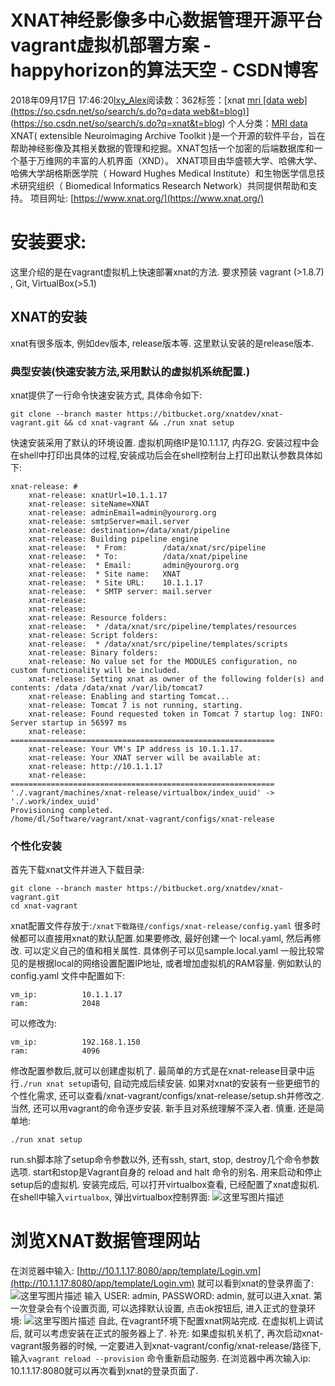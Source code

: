 # XNAT神经影像多中心数据管理开源平台vagrant虚拟机部署方案 - happyhorizon的算法天空 - CSDN博客
2018年09月17日 17:46:20[lxy_Alex](https://me.csdn.net/happyhorizion)阅读数：362标签：[xnat																[mri																[data web](https://so.csdn.net/so/search/s.do?q=data web&t=blog)](https://so.csdn.net/so/search/s.do?q=mri&t=blog)](https://so.csdn.net/so/search/s.do?q=xnat&t=blog)
个人分类：[MRI data](https://blog.csdn.net/happyhorizion/article/category/7463172)
XNAT( extensible Neuroimaging Archive Toolkit )是一个开源的软件平台，旨在帮助神经影像及其相关数据的管理和挖掘。XNAT包括一个加密的后端数据库和一个基于万维网的丰富的人机界面（XND）。
XNAT项目由华盛顿大学、哈佛大学、哈佛大学胡格斯医学院（ Howard Hughes Medical Institute）和生物医学信息技术研究组织（ Biomedical Informatics Research Network）共同提供帮助和支持。
项目网址: [https://www.xnat.org/](https://www.xnat.org/)
# 安装要求:
这里介绍的是在vagrant虚拟机上快速部署xnat的方法. 要求预装 vagrant (>1.8.7) , Git, VirtualBox(>5.1)
## XNAT的安装
xnat有很多版本, 例如dev版本, release版本等. 这里默认安装的是release版本.
### 典型安装(快速安装方法,采用默认的虚拟机系统配置.)
xnat提供了一行命令快速安装方式, 具体命令如下:
```
git clone --branch master https://bitbucket.org/xnatdev/xnat-vagrant.git && cd xnat-vagrant && ./run xnat setup
```
快速安装采用了默认的环境设置. 虚拟机网络IP是10.1.1.17, 内存2G. 安装过程中会在shell中打印出具体的过程,安装成功后会在shell控制台上打印出默认参数具体如下:
```
xnat-release: #
    xnat-release: xnatUrl=10.1.1.17
    xnat-release: siteName=XNAT
    xnat-release: adminEmail=admin@yourorg.org
    xnat-release: smtpServer=mail.server
    xnat-release: destination=/data/xnat/pipeline
    xnat-release: Building pipeline engine
    xnat-release:  * From:        /data/xnat/src/pipeline
    xnat-release:  * To:          /data/xnat/pipeline
    xnat-release:  * Email:       admin@yourorg.org
    xnat-release:  * Site name:   XNAT
    xnat-release:  * Site URL:    10.1.1.17
    xnat-release:  * SMTP server: mail.server
    xnat-release: 
    xnat-release: 
    xnat-release: Resource folders:
    xnat-release:  * /data/xnat/src/pipeline/templates/resources
    xnat-release: Script folders:
    xnat-release:  * /data/xnat/src/pipeline/templates/scripts
    xnat-release: Binary folders:
    xnat-release: No value set for the MODULES configuration, no custom functionality will be included.
    xnat-release: Setting xnat as owner of the following folder(s) and contents: /data /data/xnat /var/lib/tomcat7
    xnat-release: Enabling and starting Tomcat...
    xnat-release: Tomcat 7 is not running, starting.
    xnat-release: Found requested token in Tomcat 7 startup log: INFO: Server startup in 56597 ms
    xnat-release: ===========================================================
    xnat-release: Your VM's IP address is 10.1.1.17. 
    xnat-release: Your XNAT server will be available at: 
    xnat-release: http://10.1.1.17
    xnat-release: ===========================================================
'./.vagrant/machines/xnat-release/virtualbox/index_uuid' -> './.work/index_uuid'
Provisioning completed.
/home/dl/Software/vagrant/xnat-vagrant/configs/xnat-release
```
### 个性化安装
首先下载xnat文件并进入下载目录:
```
git clone --branch master https://bitbucket.org/xnatdev/xnat-vagrant.git  
cd xnat-vagrant
```
xnat配置文件存放于:`/xnat下载路径/configs/xnat-release/config.yaml`
很多时候都可以直接用xnat的默认配置.如果要修改, 最好创建一个 local.yaml, 然后再修改. 可以定义自己的值和相关属性. 具体例子可以见sample.local.yaml
一般比较常见的是根据local的网络设置配置IP地址, 或者增加虚拟机的RAM容量. 例如默认的 config.yaml 文件中配置如下:
```
vm_ip:          10.1.1.17
ram:            2048
```
可以修改为:
```
vm_ip:          192.168.1.150
ram:            4096
```
修改配置参数后,就可以创建虚拟机了. 最简单的方式是在xnat-release目录中运行`./run xnat setup`语句, 自动完成后续安装.
如果对xnat的安装有一些更细节的个性化需求, 还可以查看/xnat-vagrant/configs/xnat-release/setup.sh并修改之. 当然, 还可以用vagrant的命令逐步安装. 新手且对系统理解不深入者. 慎重. 还是简单地:
```
./run xnat setup
```
run.sh脚本除了setup命令参数以外, 还有ssh, start, stop, destroy几个命令参数选项.
start和stop是Vagrant自身的 reload and halt 命令的别名. 用来启动和停止setup后的虚拟机.
安装完成后, 可以打开virtualbox查看, 已经配置了xnat虚拟机. 在shell中输入`virtualbox`, 弹出virtualbox控制界面:
![这里写图片描述](https://img-blog.csdn.net/20180917174114954?watermark/2/text/aHR0cHM6Ly9ibG9nLmNzZG4ubmV0L2hhcHB5aG9yaXppb24=/font/5a6L5L2T/fontsize/400/fill/I0JBQkFCMA==/dissolve/70)
# 浏览XNAT数据管理网站
在浏览器中输入: [http://10.1.1.17:8080/app/template/Login.vm](http://10.1.1.17:8080/app/template/Login.vm)
就可以看到xnat的登录界面了:
![这里写图片描述](https://img-blog.csdn.net/20180917174155148?watermark/2/text/aHR0cHM6Ly9ibG9nLmNzZG4ubmV0L2hhcHB5aG9yaXppb24=/font/5a6L5L2T/fontsize/400/fill/I0JBQkFCMA==/dissolve/70)
输入 USER: admin, PASSWORD: admin, 就可以进入xnat. 第一次登录会有个设置页面, 可以选择默认设置, 点击ok按钮后, 进入正式的登录环境:
![这里写图片描述](https://img-blog.csdn.net/20180917174223946?watermark/2/text/aHR0cHM6Ly9ibG9nLmNzZG4ubmV0L2hhcHB5aG9yaXppb24=/font/5a6L5L2T/fontsize/400/fill/I0JBQkFCMA==/dissolve/70)
自此, 在vagrant环境下配置xnat网站完成. 在虚拟机上调试后, 就可以考虑安装在正式的服务器上了.
补充:
如果虚拟机关机了, 再次启动xnat-vagrant服务器的时候, 一定要进入到xnat-vagrant/config/xnat-release/路径下, 输入`vagrant reload --provision` 命令重新启动服务. 在浏览器中再次输入ip: 10.1.1.17:8080就可以再次看到xnat的登录页面了.
